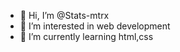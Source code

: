- 👋 Hi, I’m @Stats-mtrx
- 👀 I’m interested in web development
- 🌱 I’m currently learning html,css



<!---
Stats-mtrx/Stats-mtrx is a ✨ special ✨ repository because its `README.md` (this file) appears on your GitHub profile.
You can click the Preview link to take a look at your changes.
--->
